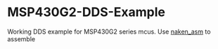 # MSP430G2-DDS-Example
Working DDS example for MSP430G2 series mcus. Use [naken_asm](https://github.com/mikeakohn/naken_asm) to assemble
